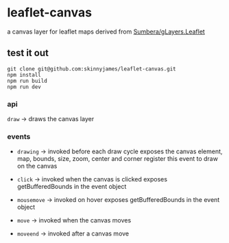 # leaflet-canvas

a canvas layer for leaflet maps
derived from [Sumbera/gLayers.Leaflet](http://github.com/Sumbera/gLayers.Leaflet)


## test it out

```
git clone git@github.com:skinnyjames/leaflet-canvas.git
npm install 
npm run build
npm run dev

```

### api

`draw` -> draws the canvas layer

### events

* `drawing` -> invoked before each draw cycle
   exposes the canvas element, map, bounds, size, zoom, center and corner
   register this event to draw on the canvas

*  `click` -> invoked when the canvas is clicked 
   exposes getBufferedBounds in the event object

*  `mousemove` -> invoked on hover
   exposes getBufferedBounds in the event object

*  `move` -> invoked when the canvas moves

*  `moveend` -> invoked after a canvas move

